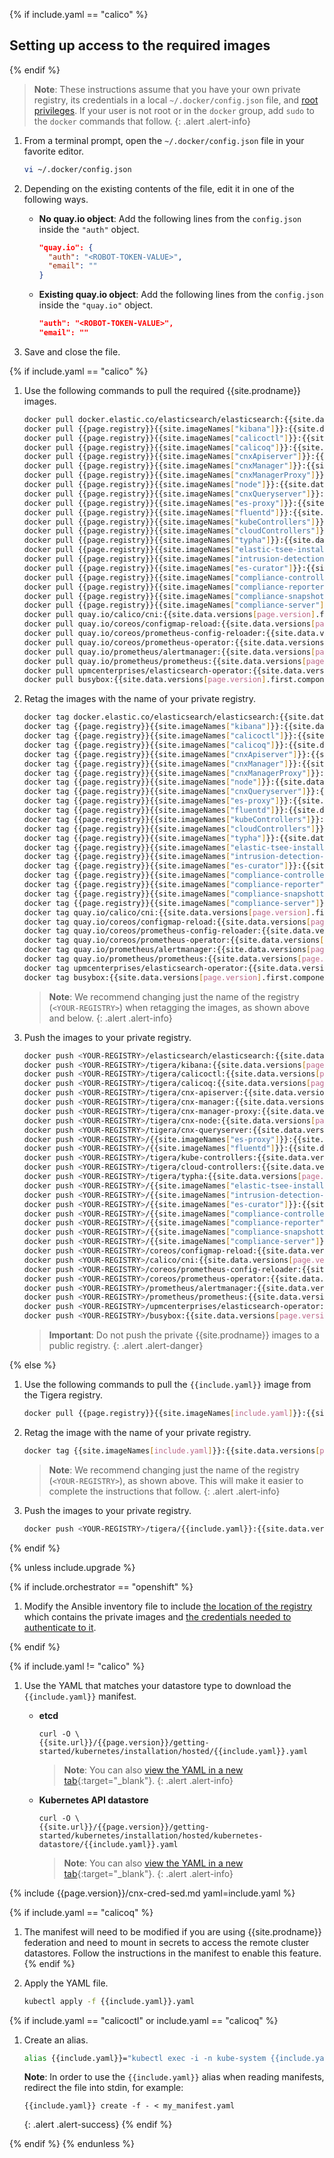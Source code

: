 {% if include.yaml == "calico" %}
## Setting up access to the required images
{% endif %}

> **Note**: These instructions assume that you have your own private registry,
> its credentials in a local `~/.docker/config.json` file, and
> [root privileges](https://docs.docker.com/install/linux/linux-postinstall/).
> If your user is not root or in the `docker` group, add `sudo` to the `docker` commands that follow.
{: .alert .alert-info}

1. From a terminal prompt, open the `~/.docker/config.json` file in your favorite editor.

   ```bash
   vi ~/.docker/config.json
   ```

1. Depending on the existing contents of the file, edit it in one of the following ways.

   - **No quay.io object**: Add the following lines from the `config.json` inside the `"auth"` object.

     ```json
     "quay.io": {
       "auth": "<ROBOT-TOKEN-VALUE>",
       "email": ""
     }
     ```

   - **Existing quay.io object**: Add the following lines from the `config.json` inside the `"quay.io"` object.

     ```json
     "auth": "<ROBOT-TOKEN-VALUE>",
     "email": ""
     ```

1. Save and close the file.

{% if include.yaml == "calico" %}

1. Use the following commands to pull the required {{site.prodname}} images.

   ```bash
   docker pull docker.elastic.co/elasticsearch/elasticsearch:{{site.data.versions[page.version].first.components["elasticsearch"].version}}
   docker pull {{page.registry}}{{site.imageNames["kibana"]}}:{{site.data.versions[page.version].first.components["kibana"].version}}
   docker pull {{page.registry}}{{site.imageNames["calicoctl"]}}:{{site.data.versions[page.version].first.components["calicoctl"].version}}
   docker pull {{page.registry}}{{site.imageNames["calicoq"]}}:{{site.data.versions[page.version].first.components["calicoq"].version}}
   docker pull {{page.registry}}{{site.imageNames["cnxApiserver"]}}:{{site.data.versions[page.version].first.components["cnx-apiserver"].version}}
   docker pull {{page.registry}}{{site.imageNames["cnxManager"]}}:{{site.data.versions[page.version].first.components["cnx-manager"].version}}
   docker pull {{page.registry}}{{site.imageNames["cnxManagerProxy"]}}:{{site.data.versions[page.version].first.components["cnx-manager-proxy"].version}}
   docker pull {{page.registry}}{{site.imageNames["node"]}}:{{site.data.versions[page.version].first.components["cnx-node"].version}}
   docker pull {{page.registry}}{{site.imageNames["cnxQueryserver"]}}:{{site.data.versions[page.version].first.components["cnx-queryserver"].version}}
   docker pull {{page.registry}}{{site.imageNames["es-proxy"]}}:{{site.data.versions[page.version].first.components["es-proxy"].version}}
   docker pull {{page.registry}}{{site.imageNames["fluentd"]}}:{{site.data.versions[page.version].first.components["fluentd"].version}}
   docker pull {{page.registry}}{{site.imageNames["kubeControllers"]}}:{{site.data.versions[page.version].first.components["cnx-kube-controllers"].version}}
   docker pull {{page.registry}}{{site.imageNames["cloudControllers"]}}:{{site.data.versions[page.version].first.components["cloud-controllers"].version}}
   docker pull {{page.registry}}{{site.imageNames["typha"]}}:{{site.data.versions[page.version].first.components["typha"].version}}
   docker pull {{page.registry}}{{site.imageNames["elastic-tsee-installer"]}}:{{site.data.versions[page.version].first.components["elastic-tsee-installer"].version}}
   docker pull {{page.registry}}{{site.imageNames["intrusion-detection-controller"]}}:{{site.data.versions[page.version].first.components["intrusion-detection-controller"].version}}
   docker pull {{page.registry}}{{site.imageNames["es-curator"]}}:{{site.data.versions[page.version].first.components["es-curator"].version}}
   docker pull {{page.registry}}{{site.imageNames["compliance-controller"]}}:{{site.data.versions[page.version].first.components["compliance-controller"].version}}
   docker pull {{page.registry}}{{site.imageNames["compliance-reporter"]}}:{{site.data.versions[page.version].first.components["compliance-reporter"].version}}
   docker pull {{page.registry}}{{site.imageNames["compliance-snapshotter"]}}:{{site.data.versions[page.version].first.components["compliance-snapshotter"].version}}
   docker pull {{page.registry}}{{site.imageNames["compliance-server"]}}:{{site.data.versions[page.version].first.components["compliance-server"].version}}
   docker pull quay.io/calico/cni:{{site.data.versions[page.version].first.components["calico/cni"].version}}
   docker pull quay.io/coreos/configmap-reload:{{site.data.versions[page.version].first.components["configmap-reload"].version}}
   docker pull quay.io/coreos/prometheus-config-reloader:{{site.data.versions[page.version].first.components["prometheus-config-reloader"].version}}
   docker pull quay.io/coreos/prometheus-operator:{{site.data.versions[page.version].first.components["prometheus-operator"].version}}
   docker pull quay.io/prometheus/alertmanager:{{site.data.versions[page.version].first.components["alertmanager"].version}}
   docker pull quay.io/prometheus/prometheus:{{site.data.versions[page.version].first.components["prometheus"].version}}
   docker pull upmcenterprises/elasticsearch-operator:{{site.data.versions[page.version].first.components["elasticsearch-operator"].version}}
   docker pull busybox:{{site.data.versions[page.version].first.components["busybox"].version}}
   ```

1. Retag the images with the name of your private registry.

   ```bash
   docker tag docker.elastic.co/elasticsearch/elasticsearch:{{site.data.versions[page.version].first.components["elasticsearch"].version}} <YOUR-REGISTRY>/elasticsearch/elasticsearch:{{site.data.versions[page.version].first.components["elasticsearch"].version}}
   docker tag {{page.registry}}{{site.imageNames["kibana"]}}:{{site.data.versions[page.version].first.components["kibana"].version}} <YOUR-REGISTRY>/tigera/kibana:{{site.data.versions[page.version].first.components["kibana"].version}}
   docker tag {{page.registry}}{{site.imageNames["calicoctl"]}}:{{site.data.versions[page.version].first.components["calicoctl"].version}} <YOUR-REGISTRY>/{{site.imageNames["calicoctl"]}}:{{site.data.versions[page.version].first.components["calicoctl"].version}}
   docker tag {{page.registry}}{{site.imageNames["calicoq"]}}:{{site.data.versions[page.version].first.components["calicoq"].version}} <YOUR-REGISTRY>/{{site.imageNames["calicoq"]}}:{{site.data.versions[page.version].first.components["calicoq"].version}}
   docker tag {{page.registry}}{{site.imageNames["cnxApiserver"]}}:{{site.data.versions[page.version].first.components["cnx-apiserver"].version}} <YOUR-REGISTRY>/{{site.imageNames["cnxApiserver"]}}:{{site.data.versions[page.version].first.components["cnx-apiserver"].version}}
   docker tag {{page.registry}}{{site.imageNames["cnxManager"]}}:{{site.data.versions[page.version].first.components["cnx-manager"].version}} <YOUR-REGISTRY>/{{site.imageNames["cnxManager"]}}:{{site.data.versions[page.version].first.components["cnx-manager"].version}}
   docker tag {{page.registry}}{{site.imageNames["cnxManagerProxy"]}}:{{site.data.versions[page.version].first.components["cnx-manager-proxy"].version}} <YOUR-REGISTRY>/{{site.imageNames["cnxManagerProxy"]}}:{{site.data.versions[page.version].first.components["cnx-manager-proxy"].version}}
   docker tag {{page.registry}}{{site.imageNames["node"]}}:{{site.data.versions[page.version].first.components["cnx-node"].version}} <YOUR-REGISTRY>/{{site.imageNames["node"]}}:{{site.data.versions[page.version].first.components["cnx-node"].version}}
   docker tag {{page.registry}}{{site.imageNames["cnxQueryserver"]}}:{{site.data.versions[page.version].first.components["cnx-queryserver"].version}} <YOUR-REGISTRY>/{{site.imageNames["cnxQueryserver"]}}:{{site.data.versions[page.version].first.components["cnx-queryserver"].version}}
   docker tag {{page.registry}}{{site.imageNames["es-proxy"]}}:{{site.data.versions[page.version].first.components["es-proxy"].version}} <YOUR-REGISTRY>/{{site.imageNames["es-proxy"]}}:{{site.data.versions[page.version].first.components["es-proxy"].version}}
   docker tag {{page.registry}}{{site.imageNames["fluentd"]}}:{{site.data.versions[page.version].first.components["fluentd"].version}} <YOUR-REGISTRY>/{{page.registry}}{{site.imageNames["fluentd"]}}:{{site.data.versions[page.version].first.components["fluentd"].version}}
   docker tag {{page.registry}}{{site.imageNames["kubeControllers"]}}:{{site.data.versions[page.version].first.components["cnx-kube-controllers"].version}} <YOUR-REGISTRY>/{{site.imageNames["kubeControllers"]}}:{{site.data.versions[page.version].first.components["cnx-kube-controllers"].version}}
   docker tag {{page.registry}}{{site.imageNames["cloudControllers"]}}:{{site.data.versions[page.version].first.components["cloud-controllers"].version}} <YOUR-REGISTRY>/{{site.imageNames["cloudControllers"]}}:{{site.data.versions[page.version].first.components["cloud-controllers"].version}}
   docker tag {{page.registry}}{{site.imageNames["typha"]}}:{{site.data.versions[page.version].first.components["typha"].version}} <YOUR-REGISTRY>/{{site.imageNames["typha"]}}:{{site.data.versions[page.version].first.components["typha"].version}}
   docker tag {{page.registry}}{{site.imageNames["elastic-tsee-installer"]}}:{{site.data.versions[page.version].first.components["elastic-tsee-installer"].version}} <YOUR-REGISTRY>/{{site.imageNames["elastic-tsee-installer"]}}:{{site.data.versions[page.version].first.components["elastic-tsee-installer"].version}}
   docker tag {{page.registry}}{{site.imageNames["intrusion-detection-controller"]}}:{{site.data.versions[page.version].first.components["intrusion-detection-controller"].version}} <YOUR-REGISTRY>/{{site.imageNames["intrusion-detection-controller"]}}:{{site.data.versions[page.version].first.components["intrusion-detection-controller"].version}}
   docker tag {{page.registry}}{{site.imageNames["es-curator"]}}:{{site.data.versions[page.version].first.components["es-curator"].version}} <YOUR-REGISTRY>/{{site.imageNames["es-curator"]}}:{{site.data.versions[page.version].first.components["es-curator"].version}}
   docker tag {{page.registry}}{{site.imageNames["compliance-controller"]}}:{{site.data.versions[page.version].first.components["compliance-controller"].version}} <YOUR-REGISTRY>/{{site.imageNames["compliance-controller"]}}:{{site.data.versions[page.version].first.components["compliance-controller"].version}}
   docker tag {{page.registry}}{{site.imageNames["compliance-reporter"]}}:{{site.data.versions[page.version].first.components["compliance-reporter"].version}} <YOUR-REGISTRY>/{{site.imageNames["compliance-reporter"]}}:{{site.data.versions[page.version].first.components["compliance-reporter"].version}}
   docker tag {{page.registry}}{{site.imageNames["compliance-snapshotter"]}}:{{site.data.versions[page.version].first.components["compliance-snapshotter"].version}} <YOUR-REGISTRY>/{{site.imageNames["compliance-snapshotter"]}}:{{site.data.versions[page.version].first.components["compliance-snapshotter"].version}}
   docker tag {{page.registry}}{{site.imageNames["compliance-server"]}}:{{site.data.versions[page.version].first.components["compliance-server"].version}} <YOUR-REGISTRY>/{{site.imageNames["compliance-server"]}}:{{site.data.versions[page.version].first.components["compliance-server"].version}}
   docker tag quay.io/calico/cni:{{site.data.versions[page.version].first.components["calico/cni"].version}} <YOUR-REGISTRY>/calico/cni:{{site.data.versions[page.version].first.components["calico/cni"].version}}
   docker tag quay.io/coreos/configmap-reload:{{site.data.versions[page.version].first.components["configmap-reload"].version}} <YOUR-REGISTRY>/coreos/configmap-reload:{{site.data.versions[page.version].first.components["configmap-reload"].version}}
   docker tag quay.io/coreos/prometheus-config-reloader:{{site.data.versions[page.version].first.components["prometheus-config-reloader"].version}} <YOUR-REGISTRY>/coreos/prometheus-config-reloader:{{site.data.versions[page.version].first.components["prometheus-config-reloader"].version}}
   docker tag quay.io/coreos/prometheus-operator:{{site.data.versions[page.version].first.components["prometheus-operator"].version}} <YOUR-REGISTRY>/coreos/prometheus-operator:{{site.data.versions[page.version].first.components["prometheus-operator"].version}}
   docker tag quay.io/prometheus/alertmanager:{{site.data.versions[page.version].first.components["alertmanager"].version}} <YOUR-REGISTRY>/prometheus/alertmanager:{{site.data.versions[page.version].first.components["alertmanager"].version}}
   docker tag quay.io/prometheus/prometheus:{{site.data.versions[page.version].first.components["prometheus"].version}} <YOUR-REGISTRY>/prometheus/prometheus:{{site.data.versions[page.version].first.components["prometheus"].version}}
   docker tag upmcenterprises/elasticsearch-operator:{{site.data.versions[page.version].first.components["elasticsearch-operator"].version}} <YOUR-REGISTRY>/upmcenterprises/elasticsearch-operator:{{site.data.versions[page.version].first.components["elasticsearch-operator"].version}}
   docker tag busybox:{{site.data.versions[page.version].first.components["busybox"].version}} <YOUR-REGISTRY>/busybox:{{site.data.versions[page.version].first.components["busybox"].version}}
   ```
   > **Note**: We recommend changing just the name of the registry (`<YOUR-REGISTRY>`)
   > when retagging the images, as shown above and below.
   {: .alert .alert-info}

1. Push the images to your private registry.

   ```bash
   docker push <YOUR-REGISTRY>/elasticsearch/elasticsearch:{{site.data.versions[page.version].first.components["elasticsearch"].version}}
   docker push <YOUR-REGISTRY>/tigera/kibana:{{site.data.versions[page.version].first.components["kibana"].version}}
   docker push <YOUR-REGISTRY>/tigera/calicoctl:{{site.data.versions[page.version].first.components["calicoctl"].version}}
   docker push <YOUR-REGISTRY>/tigera/calicoq:{{site.data.versions[page.version].first.components["calicoq"].version}}
   docker push <YOUR-REGISTRY>/tigera/cnx-apiserver:{{site.data.versions[page.version].first.components["cnx-apiserver"].version}}
   docker push <YOUR-REGISTRY>/tigera/cnx-manager:{{site.data.versions[page.version].first.components["cnx-manager"].version}}
   docker push <YOUR-REGISTRY>/tigera/cnx-manager-proxy:{{site.data.versions[page.version].first.components["cnx-manager-proxy"].version}}
   docker push <YOUR-REGISTRY>/tigera/cnx-node:{{site.data.versions[page.version].first.components["cnx-node"].version}}
   docker push <YOUR-REGISTRY>/tigera/cnx-queryserver:{{site.data.versions[page.version].first.components["cnx-queryserver"].version}}
   docker push <YOUR-REGISTRY>/{{site.imageNames["es-proxy"]}}:{{site.data.versions[page.version].first.components["es-proxy"].version}}
   docker push <YOUR-REGISTRY>/{{site.imageNames["fluentd"]}}:{{site.data.versions[page.version].first.components["fluentd"].version}}
   docker push <YOUR-REGISTRY>/tigera/kube-controllers:{{site.data.versions[page.version].first.components["cnx-kube-controllers"].version}}
   docker push <YOUR-REGISTRY>/tigera/cloud-controllers:{{site.data.versions[page.version].first.components["cloud-controllers"].version}}
   docker push <YOUR-REGISTRY>/tigera/typha:{{site.data.versions[page.version].first.components["typha"].version}}
   docker push <YOUR-REGISTRY>/{{site.imageNames["elastic-tsee-installer"]}}:{{site.data.versions[page.version].first.components["elastic-tsee-installer"].version}}
   docker push <YOUR-REGISTRY>/{{site.imageNames["intrusion-detection-controller"]}}:{{site.data.versions[page.version].first.components["intrusion-detection-controller"].version}}
   docker push <YOUR-REGISTRY>/{{site.imageNames["es-curator"]}}:{{site.data.versions[page.version].first.components["es-curator"].version}}
   docker push <YOUR-REGISTRY>/{{site.imageNames["compliance-controller"]}}:{{site.data.versions[page.version].first.components["compliance-controller"].version}}
   docker push <YOUR-REGISTRY>/{{site.imageNames["compliance-reporter"]}}:{{site.data.versions[page.version].first.components["compliance-reporter"].version}}
   docker push <YOUR-REGISTRY>/{{site.imageNames["compliance-snapshotter"]}}:{{site.data.versions[page.version].first.components["compliance-snapshotter"].version}}
   docker push <YOUR-REGISTRY>/{{site.imageNames["compliance-server"]}}:{{site.data.versions[page.version].first.components["compliance-server"].version}}
   docker push <YOUR-REGISTRY>/coreos/configmap-reload:{{site.data.versions[page.version].first.components["configmap-reload"].version}}
   docker push <YOUR-REGISTRY>/calico/cni:{{site.data.versions[page.version].first.components["calico/cni"].version}}
   docker push <YOUR-REGISTRY>/coreos/prometheus-config-reloader:{{site.data.versions[page.version].first.components["prometheus-config-reloader"].version}}
   docker push <YOUR-REGISTRY>/coreos/prometheus-operator:{{site.data.versions[page.version].first.components["prometheus-operator"].version}}
   docker push <YOUR-REGISTRY>/prometheus/alertmanager:{{site.data.versions[page.version].first.components["alertmanager"].version}}
   docker push <YOUR-REGISTRY>/prometheus/prometheus:{{site.data.versions[page.version].first.components["prometheus"].version}}
   docker push <YOUR-REGISTRY>/upmcenterprises/elasticsearch-operator:{{site.data.versions[page.version].first.components["elasticsearch-operator"].version}}
   docker push <YOUR-REGISTRY>/busybox:{{site.data.versions[page.version].first.components["busybox"].version}}
   ```

   > **Important**: Do not push the private {{site.prodname}} images to a public registry.
   {: .alert .alert-danger}

{% else %}

1. Use the following commands to pull the `{{include.yaml}}` image from the Tigera
   registry.

   ```bash
   docker pull {{page.registry}}{{site.imageNames[include.yaml]}}:{{site.data.versions[page.version].first.components[include.yaml].version}}
   ```

1. Retag the image with the name of your private registry.

   ```bash
   docker tag {{site.imageNames[include.yaml]}}:{{site.data.versions[page.version].first.components[include.yaml].version}} <YOUR-REGISTRY>/tigera/{{include.yaml}}:{{site.data.versions[page.version].first.components[include.yaml].version}}
   ```
   > **Note**: We recommend changing just the name of the registry (`<YOUR-REGISTRY>`),
   > as shown above. This will make it easier to complete the instructions that follow.
   {: .alert .alert-info}

1. Push the images to your private registry.

   ```bash
   docker push <YOUR-REGISTRY>/tigera/{{include.yaml}}:{{site.data.versions[page.version].first.components[include.yaml].version}}
   ```

{% endif %}

{% unless include.upgrade %}

{% if include.orchestrator == "openshift" %}

1. Modify the Ansible inventory file to include [the location of the registry](https://docs.openshift.com/container-platform/3.11/install/configuring_inventory_file.html#advanced-install-configuring-registry-location) which
   contains the private images and [the credentials needed to authenticate to it](https://github.com/openshift/openshift-ansible/blob/master/inventory/hosts.example#L223).

{% endif %}

{% if include.yaml != "calico" %}

1. Use the YAML that matches your datastore type to download the `{{include.yaml}}` manifest.

   - **etcd**

     ```
     curl -O \
     {{site.url}}/{{page.version}}/getting-started/kubernetes/installation/hosted/{{include.yaml}}.yaml
     ```

     > **Note**: You can also
     > [view the YAML in a new tab]({{site.baseurl}}/{{page.version}}/getting-started/kubernetes/installation/hosted/{{include.yaml}}.yaml){:target="_blank"}.
     {: .alert .alert-info}

   - **Kubernetes API datastore**

     ```
     curl -O \
     {{site.url}}/{{page.version}}/getting-started/kubernetes/installation/hosted/kubernetes-datastore/{{include.yaml}}.yaml
     ```

     > **Note**: You can also
     > [view the YAML in a new tab]({{site.baseurl}}/{{page.version}}/getting-started/kubernetes/installation/hosted/kubernetes-datastore/{{include.yaml}}.yaml){:target="_blank"}.
     {: .alert .alert-info}

{% include {{page.version}}/cnx-cred-sed.md yaml=include.yaml %}

{% if include.yaml == "calicoq" %}
1. The manifest will need to be modified if you are using {{site.prodname}} federation and need to mount in secrets to
   access the remote cluster datastores. Follow the instructions in the manifest to enable this feature.
{% endif %}

1. Apply the YAML file.

   ```bash
   kubectl apply -f {{include.yaml}}.yaml
   ```
{% if include.yaml == "calicoctl" or include.yaml == "calicoq" %}
1. Create an alias.

   ```bash
   alias {{include.yaml}}="kubectl exec -i -n kube-system {{include.yaml}} /{{include.yaml}} -- "
   ```

   **Note**: In order to use the `{{include.yaml}}` alias
   when reading manifests, redirect the file into stdin, for example:
   ```
   {{include.yaml}} create -f - < my_manifest.yaml
   ```
   {: .alert .alert-success}
{% endif %}

{% endif %}
{% endunless %}
